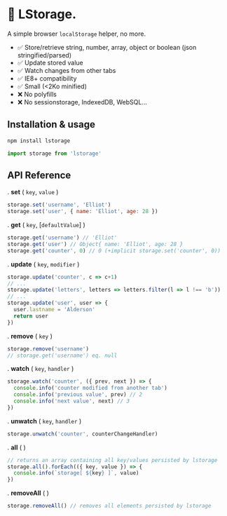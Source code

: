 # :floppy_disk: LStorage.

A simple browser `localStorage` helper, no more.

- :white_check_mark: Store/retrieve string, number, array, object or boolean (json stringified/parsed)
- :white_check_mark: Update stored value
- :white_check_mark: Watch changes from other tabs
- :white_check_mark: IE8+ compatibility
- :white_check_mark: Small (<2Ko minified)
- :x: No polyfills
- :x: No sessionstorage, IndexedDB, WebSQL...

## Installation & usage

```bash
npm install lstorage
```

```javascript
import storage from 'lstorage'
```

## API Reference

. __set__ ( `key`, `value` )

```javascript
storage.set('username', 'Elliot')
storage.set('user', { name: 'Elliot', age: 28 })
```

. __get__ ( `key`, [`defaultValue`] )

```javascript
storage.get('username') // 'Elliot'
storage.get('user') // Object{ name: 'Elliot', age: 28 }
storage.get('counter', 0) // 0 (+implicit storage.set('counter', 0))
```

. __update__ ( `key`, `modifier` )

```javascript
storage.update('counter', c => c+1)
// ...  
storage.update('letters', letters => letters.filter(l => l !== 'b'))
// ...
storage.update('user', user => {
  user.lastname = 'Alderson'
  return user
})
```

. __remove__ ( `key` )

```javascript
storage.remove('username')
// storage.get('username') eq. null
```

. __watch__ ( `key`, `handler` )

```javascript
storage.watch('counter', ({ prev, next }) => {
  console.info('counter modified from another tab')
  console.info('previous value', prev) // 2
  console.info('next value', next) // 3
})
```

. __unwatch__ ( `key`, `handler` )

```javascript
storage.unwatch('counter', counterChangeHandler)
```

. __all__ ( )

```javascript
// returns an array containing all key/values persisted by lstorage
storage.all().forEach(({ key, value }) => {
  console.info(`storage[ ${key} ]`, value)
})
```  

. __removeAll__ ( )

```javascript
storage.removeAll() // removes all elements persisted by lstorage
```
